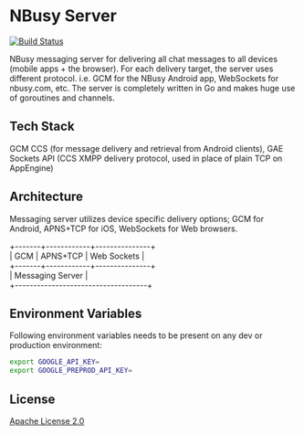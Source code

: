NBusy Server
============

[![Build Status](https://travis-ci.org/nbusy/nbusy-server.svg?branch=master)](https://travis-ci.org/nbusy/nbusy-server)

NBusy messaging server for delivering all chat messages to all devices (mobile apps + the browser). For each delivery target, the server uses different protocol. i.e. GCM for the NBusy Android app, WebSockets for nbusy.com, etc. The server is completely written in Go and makes huge use of goroutines and channels.

## Tech Stack
GCM CCS (for message delivery and retrieval from Android clients), GAE Sockets API (CCS XMPP delivery protocol, used in place of plain TCP on AppEngine)

## Architecture
Messaging server utilizes device specific delivery options; GCM for Android, APNS+TCP for iOS, WebSockets for Web browsers.

+-------+------------+---------------+<br />
|  GCM  |  APNS+TCP  |  Web Sockets  |<br />
+-------+------------+---------------+<br />
|          Messaging Server          |<br />
+------------------------------------+

## Environment Variables
Following environment variables needs to be present on any dev or production environment:

```bash
export GOOGLE_API_KEY=
export GOOGLE_PREPROD_API_KEY=
```

## License

[Apache License 2.0](LICENSE)
